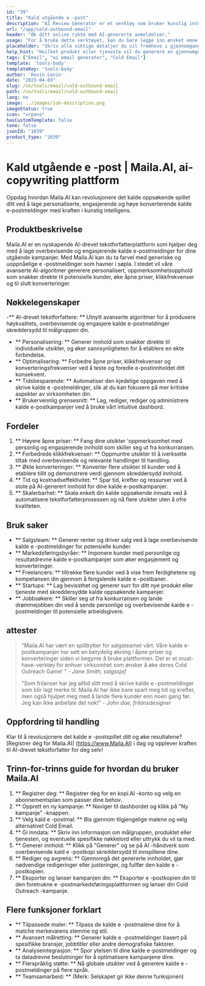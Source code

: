 ```yaml
---
id: "39"
title: "Kald utgående e -post"
description: "AI Review Generator er et verktøy som bruker kunstig intelligens for å lage autentiske og overbevisende anmeldelser for produkter eller tjenester.  Spar tid og krefter ved å generere realistiske, sammenhengende og engasjerende anmeldelser basert på et gitt emne eller nøkkelord for å forbedre din online tilstedeværelse og troverdighet."
url: "/app/cold-outbound-email"
header: "Øk ditt online rykte med AI-genererte anmeldelser."
usage: "For å bruke dette verktøyet, kan du bare legge inn ønsket emne, nøkkelord og nøkkelfunksjoner i produktet eller tjenesten.  AI-gjennomgangsgeneratoren vil da lage en godt strukturert, unik og overbevisende gjennomgang basert på dine innspill."
placeholder: "Skriv alle viktige detaljer du vil fremheve i gjennomgangen, for eksempel: \ n \ n Nøkkelpunkter: \ n \ n1.  Utmerket kundeservice \ n2.  Produkt av høy kvalitet \ n3.  Rask frakt \ n \ n Nøkkelord: Kundeservice, produktkvalitet, frakt \ n \ n"
help_hint: "Hvilket produkt eller tjeneste vil du generere en gjennomgang for?  Skriv inn noen nøkkelord relatert til emnet, og vi vil opprette en overbevisende gjennomgang basert på innspillene dine.  Det anbefales å liste opp nøkkelpunktene du vil trekke frem i gjennomgangen."
tags: ["Email", "ai email generator", "Cold Email"]
template: 'tools-body'
templateKey: 'tools-body'
author: 'Kevin Levin'
date: "2023-04-03"
slug: /no/tools/email/cold-outbound-email
path: /no/tools/email/cold-outbound-email
lang: no
image: ../images/job-description.png
imageStatus: true
icon: "vrpano"
hasCustomTemplate: false
tone: false
jsonId: "1039"
product_type: "1039"
---
```

# Kald utgående e -post |  Maila.AI, ai-copywriting plattform

Oppdag hvordan Maila.AI kan revolusjonere det kalde oppsøkende spillet ditt ved å lage personaliserte, engasjerende og høye konverterende kalde e-postmeldinger med kraften i kunstig intelligens.

## Produktbeskrivelse

Maila.AI er en nyskapende AI-drevet tekstforfatterplattform som hjelper deg med å lage overbevisende og engasjerende kalde e-postmeldinger for dine utgående kampanjer.  Med Maila.AI kan du ta farvel med generiske og uoppnåelige e -postmeldinger som havner i søpla.  I stedet vil våre avanserte AI-algoritmer generere personalisert, oppmerksomhetsopphold som snakker direkte til potensielle kunder, øke åpne priser, klikkfrekvenser og til slutt konverteringer.

## Nøkkelegenskaper

-** AI-drevet tekstforfattere: ** Utnytt avanserte algoritmer for å produsere høykvalitets, overbevisende og engasjere kalde e-postmeldinger skreddersydd til målgruppen din.
 - ** Personalisering: ** Generer innhold som snakker direkte til individuelle utsikter, og øker sannsynligheten for å etablere en ekte forbindelse.
 - ** Optimalisering: ** Forbedre åpne priser, klikkfrekvenser og konverteringsfrekvenser ved å teste og foredle e-postinnholdet ditt konsekvent.
 - ** Tidsbesparende: ** Automatiser den kjedelige oppgaven med å skrive kalde e -postmeldinger, slik at du kan fokusere på mer kritiske aspekter av virksomheten din.
 - ** Brukervennlig grensesnitt: ** Lag, rediger, rediger og administrere kalde e-postkampanjer ved å bruke vårt intuitive dashbord.

## Fordeler

1. ** Høyere åpne priser: ** Fang dine utsikter 'oppmerksomhet med personlig og engasjerende innhold som skiller seg ut fra konkurransen.
 2. ** Forbedrede klikkfrekvenser: ** Oppmuntre utsikter til å iverksette tiltak med overbevisende og relevante handlinger til handling.
 3. ** Økte konverteringer: ** Konverter flere utsikter til kunder ved å etablere tillit og demonstrere verdi gjennom skreddersydd innhold.
 4. ** Tid og kostnadseffektivitet: ** Spar tid, krefter og ressurser ved å stole på AI-generert innhold for dine kalde e-postkampanjer.
 5. ** Skalerbarhet: ** Skala enkelt din kalde oppsøkende innsats ved å automatisere tekstforfatterprosessen og nå flere utsikter uten å ofre kvaliteten.

## Bruk saker

- ** Salgsteam: ** Generer renter og driver salg ved å lage overbevisende kalde e -postmeldinger for potensielle kunder.
 - ** Markedsføringsbyråer: ** Imponere kunder med personlige og resultatdrevne kalde e-postkampanjer som øker engasjement og konverteringer.
 - ** Freelancers: ** tiltrekke flere kunder ved å vise frem ferdighetene og kompetansen din gjennom å fengslende kalde e -postbaner.
 - ** Startups: ** Lag bevissthet og generer surr for ditt nye produkt eller tjeneste med skreddersydde kalde oppsøkende kampanjer.
 - ** Jobbsøkere: ** Skiller seg ut fra konkurransen og lande drømmejobben din ved å sende personlige og overbevisende kalde e -postmeldinger til potensielle arbeidsgivere.

## attester

> "Maila.AI har vært en spillbytter for salgsteamet vårt. Våre kalde e-postkampanjer har sett en betydelig økning i åpne priser og konverteringer siden vi begynte å bruke plattformen. Det er et must-have-verktøy for enhver virksomhet som ønsker å øke deres  Cold Outreach Game! "  - _Jane Smith, salgssjef_
 >
 > "Som frilanser har jeg alltid slitt med å skrive kalde e -postmeldinger som blir lagt merke til. Maila.AI har ikke bare spart meg tid og krefter, men også hjulpet meg med å lande flere kunder enn noen gang før. Jeg kan ikke anbefale det nok!"  - _John doe, frilansdesigner_

## Oppfordring til handling

Klar til å revolusjonere det kalde e -postspillet ditt og øke resultatene?  [Registrer deg for Maila.AI] (https://www.Maila.AI) i dag og opplever kraften til AI-drevet tekstforfatter for deg selv!

## Trinn-for-trinns guide for hvordan du bruker Maila.AI

1. ** Registrer deg: ** Registrer deg for en kopi.AI -konto og velg en abonnementsplan som passer dine behov.
 2. ** Opprett en ny kampanje: ** Naviger til dashbordet og klikk på "Ny kampanje" -knappen.
 3. ** Velg kald e -postmal: ** Bla gjennom tilgjengelige malene og velg alternativet Cold Email.
 4. ** Gi inndata: ** Skriv inn informasjon om målgruppen, produktet eller tjenesten, og eventuelle spesifikke nøkkelord eller uttrykk du vil ta med.
 5. ** Generer innhold: ** Klikk på "Generer" og se på AI -håndverk som overbevisende kald e -postkopi skreddersydd til innspillene dine.
 6. ** Rediger og avgrens: ** Gjennomgå det genererte innholdet, gjør nødvendige redigeringer eller justeringer, og fullfør den kalde e -postkopien.
 7. ** Eksporter og lanser kampanjen din: ** Eksporter e -postkopien din til den foretrukne e -postmarkedsføringsplattformen og lanser din Cold Outreach -kampanje.

## Flere funksjoner forklart

- ** Tilpassede maler: ** Tilpass de kalde e -postmalene dine for å matche merkevarens stemme og stil.
 - ** Avansert målretting: ** Generer kalde e -postmeldinger basert på spesifikke bransjer, jobbtitler eller andre demografiske faktorer.
 - ** Analyseintegrasjon: ** Spor ytelsen til dine kalde e-postmeldinger og ta datadrevne beslutninger for å optimalisere kampanjene dine.
 - ** Flerspråklig støtte: ** Nå globale utsikter ved å generere kalde e -postmeldinger på flere språk.
 - ** Teamsamarbeid: ** (Merk: Selskapet gir ikke denne funksjonen)

